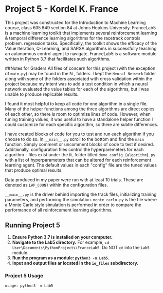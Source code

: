 # Project 5 - Kordel K. France

This project was constructed for the Introduction to Machine Learning course, class 605.649 section 84 at Johns Hopkins
University. FranceLab5 is a machine learning toolkit that implements several reinforcement learning & temporal difference
learning algorithms for the racetrack controls problem. 
regression tasks. Specifically, the toolkit shows the efficacy of the Value Iteration, Q-Learning, and SARSA algorithms
in successfully teaching an autonomous control agent to navigate. FranceLab5 is a software module written in Python 3.7 
that facilitates such algorithms.

##Notes for Graders
All files of concern for this project (with the exception of `main.py`) may be found in the `RL`,
folders. I kept the `Neural Network` folder along with some of the folders associated with cross validation
within the project because my intent was to add a test condition in which a neural network evaluated the value tables 
for each of the algorithms, but I was unable to produce replicable results.

I found it most helpful to keep all code for one algorithm in a single file. Many of the helper functions among the three
algorithms are direct copies of each other, so there is room to optimize lines of code. However, when tuning training 
values, it was useful to have a standalone helper function I could customize for each specific algorithm, so there are 
subtle differences.

I have created blocks of code for you to test and run each algorithm if you choose to do so. In `__main__.py` scroll
to the bottom and find the `main` function. Simply comment or uncomment blocks of code to test if desired. Additionally,
configuration files control the hyperparemeters for each algorithm - files exist under the `RL` folder titled
`demo_config_{algorithm}.py` with a list of hyperparameters that can be altered for each reinforcement learning agent. 
The default values in each "config" file are the tuned values that produce optimal results.

Data produced in my paper were run with at least 10 trials. These are denoted as `LAP_COUNT` within the configuration
files.
  
`__main__.py` is the driver behind importing the track files, initializing training parameters, and performing the 
simulation. `monte_carlo.py` is the file where a Monte Carlo style simulation is performed in order to compare the 
performance of all reinforcement learning algorithms.


## Running Project 5
1. **Ensure Python 3.7 is installed on your computer.**
2. **Navigate to the Lab5 directory.** For example, `cd User\Documents\PythonProjects\FranceLab5`.
Do NOT `cd` into the `Lab5` module.
3. **Run the program as a module: `python3 -m Lab5`.**
4. **Input and output files ar located in the `io_files` subdirectory.** 


### Project 5 Usage

```commandline
usage: python3 -m Lab5
```


